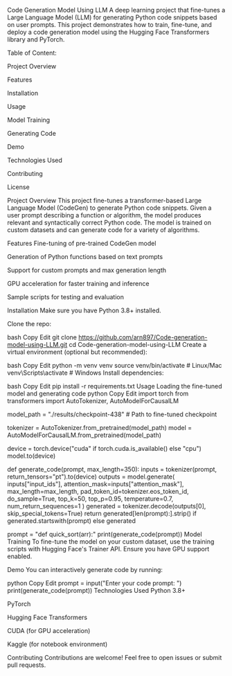 Code Generation Model Using LLM
A deep learning project that fine-tunes a Large Language Model (LLM) for generating Python code snippets based on user prompts. This project demonstrates how to train, fine-tune, and deploy a code generation model using the Hugging Face Transformers library and PyTorch.

Table of Content:

Project Overview

Features

Installation

Usage

Model Training

Generating Code

Demo

Technologies Used

Contributing

License



Project Overview
This project fine-tunes a transformer-based Large Language Model (CodeGen) to generate Python code snippets. Given a user prompt describing a function or algorithm, the model produces relevant and syntactically correct Python code. The model is trained on custom datasets and can generate code for a variety of algorithms.

Features
Fine-tuning of pre-trained CodeGen model

Generation of Python functions based on text prompts

Support for custom prompts and max generation length

GPU acceleration for faster training and inference

Sample scripts for testing and evaluation

Installation
Make sure you have Python 3.8+ installed.

Clone the repo:

bash
Copy
Edit
git clone https://github.com/arn897/Code-generation-model-using-LLM.git
cd Code-generation-model-using-LLM
Create a virtual environment (optional but recommended):

bash
Copy
Edit
python -m venv venv
source venv/bin/activate  # Linux/Mac
venv\Scripts\activate     # Windows
Install dependencies:

bash
Copy
Edit
pip install -r requirements.txt
Usage
Loading the fine-tuned model and generating code
python
Copy
Edit
import torch
from transformers import AutoTokenizer, AutoModelForCausalLM

model_path = "./results/checkpoint-438"  # Path to fine-tuned checkpoint

tokenizer = AutoTokenizer.from_pretrained(model_path)
model = AutoModelForCausalLM.from_pretrained(model_path)

device = torch.device("cuda" if torch.cuda.is_available() else "cpu")
model.to(device)

def generate_code(prompt, max_length=350):
    inputs = tokenizer(prompt, return_tensors="pt").to(device)
    outputs = model.generate(
        inputs["input_ids"],
        attention_mask=inputs["attention_mask"],
        max_length=max_length,
        pad_token_id=tokenizer.eos_token_id,
        do_sample=True,
        top_k=50,
        top_p=0.95,
        temperature=0.7,
        num_return_sequences=1
    )
    generated = tokenizer.decode(outputs[0], skip_special_tokens=True)
    return generated[len(prompt):].strip() if generated.startswith(prompt) else generated

prompt = "def quick_sort(arr):"
print(generate_code(prompt))
Model Training
To fine-tune the model on your custom dataset, use the training scripts with Hugging Face's Trainer API. Ensure you have GPU support enabled.

Demo
You can interactively generate code by running:

python
Copy
Edit
prompt = input("Enter your code prompt: ")
print(generate_code(prompt))
Technologies Used
Python 3.8+

PyTorch

Hugging Face Transformers

CUDA (for GPU acceleration)

Kaggle (for notebook environment)

Contributing
Contributions are welcome! Feel free to open issues or submit pull requests.

